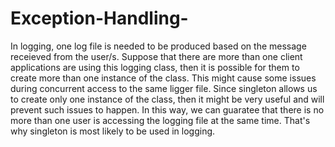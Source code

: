 # Exception-Handling-

In logging, one log file is needed to be produced based on the message receieved from the user/s. Suppose that there are more than one client applications are using this logging class, then it is possible for them to create more than one instance of the class. This might cause some issues during concurrent access to the same ligger file. Since singleton allows us to create only one instance of the class, then it might be very useful and will prevent such issues to happen. In this way, we can guaratee that there is no more than one user is accessing the logging file at the same time. That's why singleton is most likely to be used in logging.
